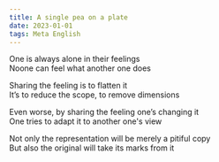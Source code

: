 ```yaml
---
title: A single pea on a plate
date: 2023-01-01
tags: Meta English
---
```


One is always alone in their feelings <br>
Noone can feel what another one does <br>

Sharing the feeling is to flatten it <br>
It’s to reduce the scope, to remove dimensions <br>

Even worse, by sharing the feeling one’s changing it <br>
One tries to adapt it to another one's view <br>

Not only the representation will be merely a pitiful copy <br>
But also the original will take its marks from it <br>
